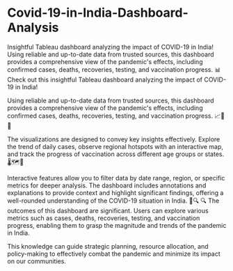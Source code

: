 # Covid-19-in-India-Dashboard-Analysis
Insightful Tableau dashboard analyzing the impact of COVID-19 in India!    Using reliable and up-to-date data from trusted sources, this dashboard provides a comprehensive view of the pandemic's effects, including confirmed cases, deaths, recoveries, testing, and vaccination progress.
📊Check out this insightful Tableau dashboard analyzing the impact of COVID-19 in India!

Using reliable and up-to-date data from trusted sources, this dashboard provides a comprehensive view of the pandemic's effects, including confirmed cases, deaths, recoveries, testing, and vaccination progress. 📈🦠💉

The visualizations are designed to convey key insights effectively. Explore the trend of daily cases, observe regional hotspots with an interactive map, and track the progress of vaccination across different age groups or states. 🌡️🗺️💪

Interactive features allow you to filter data by date range, region, or specific metrics for deeper analysis. The dashboard includes annotations and explanations to provide context and highlight significant findings, offering a well-rounded understanding of the COVID-19 situation in India. 📝🔍
🔍 The outcomes of this dashboard are significant. Users can explore various metrics such as cases, deaths, recoveries, testing, and vaccination progress, enabling them to grasp the magnitude and trends of the pandemic in India.

This knowledge can guide strategic planning, resource allocation, and policy-making to effectively combat the pandemic and minimize its impact on our communities.



